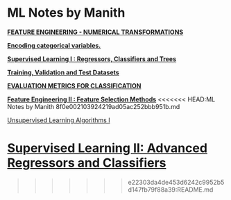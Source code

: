 # ML Notes by Manith

[**FEATURE ENGINEERING - NUMERICAL TRANSFORMATIONS**](ML%20Notes%20by%20Manith%208f0e002103924219ad05ac252bbb951b/FEATURE%20ENGINEERING%20-%20NUMERICAL%20TRANSFORMATIONS%202940a65e6bda408e99c96209fac67aaa.md)

[**Encoding categorical variables.**](ML%20Notes%20by%20Manith%208f0e002103924219ad05ac252bbb951b/Encoding%20categorical%20variables%20c2cb9fae8901483390f2b41469aa21a8.md)

[**Supervised Learning I : Regressors, Classifiers and Trees**](ML%20Notes%20by%20Manith%208f0e002103924219ad05ac252bbb951b/Supervised%20Learning%20I%20Regressors,%20Classifiers%20and%20%20bd543d16ef24464e87849eecdfe91270.md)

[****Training, Validation and Test Datasets****](ML%20Notes%20by%20Manith%208f0e002103924219ad05ac252bbb951b/Training,%20Validation%20and%20Test%20Datasets%20530cf62a8de54721b701239f562d38cc.md)

[**EVALUATION METRICS FOR CLASSIFICATION**](ML%20Notes%20by%20Manith%208f0e002103924219ad05ac252bbb951b/EVALUATION%20METRICS%20FOR%20CLASSIFICATION%2034b8cbba834543d0a14089d0adb45147.md)

[**Feature Engineering II : Feature Selection Methods**](ML%20Notes%20by%20Manith%208f0e002103924219ad05ac252bbb951b/Feature%20Engineering%20II%20Feature%20Selection%20Methods%20ce00a04daae9425abe6687b21afbef70.md)
<<<<<<< HEAD:ML Notes by Manith 8f0e002103924219ad05ac252bbb951b.md

[Unsupervised Learning Algorithms I](ML%20Notes%20by%20Manith%208f0e002103924219ad05ac252bbb951b/Unsupervised%20Learning%20Algorithms%20I%205da0ac67e5ed40ed9d0cc0ed8f63b73d.md)

[Supervised Learning II: Advanced Regressors and Classifiers](ML%20Notes%20by%20Manith%208f0e002103924219ad05ac252bbb951b/Supervised%20Learning%20II%20Advanced%20Regressors%20and%20Cla%20a6d01860840c4450a269de8118d1a477.md)
=======
>>>>>>> e22303da4de453d6242c9952b5d147fb79f88a39:README.md
